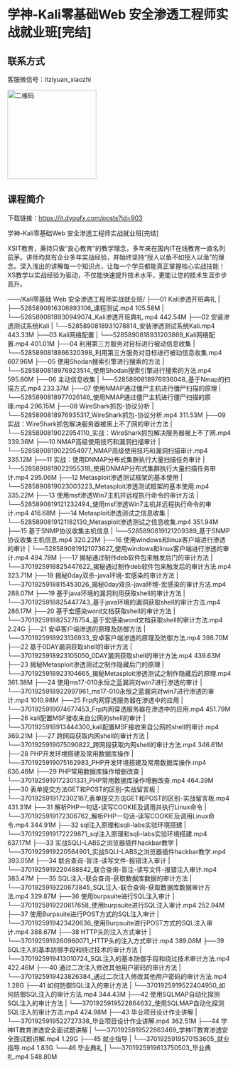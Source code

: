 # 学神-Kali零基础Web 安全渗透工程师实战就业班[完结]

## 联系方式

客服微信号：itziyuan_xiaozhi

<img src="https://ziyuanyun.oss-cn-guangzhou.aliyuncs.com/common/20240614073449/666b82192834a.jpg" width="200" height="200" alt="二维码">

## 课程简介

下载链接：https://it.dyqufx.com/posts?id=903

  学神-Kali零基础Web 安全渗透工程师实战就业班[完结]

 

 XSIT教育，秉持只做“良心教育”的教学理念，多年来在国内IT在线教育一直名列前茅。讲师均具有企业多年实战经验，并始终坚持“授人以鱼不如授人以渔”的理念。深入浅出的讲解每一个知识点，让每一个学员都能真正掌握核心实战技能！XS教学以实战经验为驱动，不仅能快速提升技术水平，更能让您的技术生涯步步高升。

 ——/Kali零基础 Web 安全渗透工程师实战就业班/ ├──01 Kali渗透开班典礼 | ├──5285890816306893106_课程测试.mp4 105.58M | └──5285890818930949074_Kali渗透开班典礼.mp4 442.54M ├──02 安装渗透测试系统Kali | └──5285890818931078814_安装渗透测试系统Kali.mp4 443.33M ├──03 Kali网络配置 | └──5285890818931203869_Kali网络配置.mp4 401.01M ├──04 利用第三方服务对目标进行被动信息收集 | └──5285890818866320398_利用第三方服务对目标进行被动信息收集.mp4 607.96M ├──05 使用Shodan搜索引擎进行搜索的方法 | └──5285890818976923514_使用Shodan搜索引擎进行搜索的方法.mp4 595.80M ├──06 主动信息收集 | └──5285890818976936048_基于Nmap的扫描方式.mp4 233.37M ├──07 使用NMAP通过僵尸主机进行僵尸扫描的原理 | └──5285890818977026146_使用NMAP通过僵尸主机进行僵尸扫描的原理.mp4 296.15M ├──08 WireShark抓包-协议分析 | └──5285890818976935317_WireShark抓包-协议分析.mp4 311.53M ├──09 实战：WireShark抓包解决服务器被黑上不了网的审计方法 | └──5285890819022954110_实战：WireShark抓包解决服务器被上不了网.mp4 339.36M ├──10 NMAP高级使用技巧和漏洞扫描审计 | └──5285890819022954977_NMAP高级使用技巧和漏洞扫描审计.mp4 335.12M ├──11 实战：使用DNMAP分布式集群执行大量扫描任务审计 | └──5285890819022955318_使用DNMAP分布式集群执行大量扫描任务审计.mp4 295.06M ├──12 Metasploit渗透测试框架的基本使用 | └──5285890819023003223_Metasploit渗透测试框架的基本使用.mp4 335.22M ├──13 使用msf渗透Win7主机并远程执行命令的审计方法 | └──5285890819121232494_使用msf渗透Win7主机并远程执行命令的审计.mp4 416.68M ├──14 Metasploit渗透测试之信息收集 | └──5285890819121182130_Metasploit渗透测试之信息收集.mp4 351.94M ├──15 基于SNMP协议收集主机信息 | └──5285890819121209389_基于SNMP协议收集主机信息.mp4 320.22M ├──16 使用windows和linux客户端进行渗透的审计 | └──5285890819121073627_使用windows和linux客户端进行渗透的审计.mp4 494.78M ├──17 揭秘通过制作deb软件包来触发后门的审计方法 | └──3701925918825447622_揭秘通过制作deb软件包来触发后的审计方法.mp4 323.71M ├──18 揭秘0day双杀-java环境-宏感染的审计方法 | └──3701925918815453026_揭秘0day双杀-java环境-宏感染的审计方法.mp4 288.07M ├──19 基于java环境的漏洞利用获取shell的审计方法 | └──3701925918825447743_基于java环境的漏洞获取shell的审计方法.mp4 286.17M ├──20 基于宏感染word文档获取shell的审计方法 | └──3701925918825278754_基于宏感染word文档获取shell的审计方法.mp4 2.24G ├──21 安卓客户端渗透的原理及防御方法 | └──3701925918923136933_安卓客户端渗透的原理及防御方法.mp4 398.70M ├──22 基于0DAY漏洞获取shell的审计方法 | └──3701925918923105050_0DAY漏洞获取shell的审计方法.mp4 439.63M ├──23 揭秘Metasploit渗透测试之制作隐藏后门的原理 | └──3701925918923104665_揭秘Metasploit渗透测试之制作隐藏后的原理.mp4 361.38M ├──24 使用ms17-010永恒之蓝漏洞对win7进行渗透的审计 | └──3701925918922997961_ms17-010永恒之蓝漏洞对win7进行渗透的审计.mp4 1010.98M ├──25 Frp内网穿透服务器在渗透中的应用 | └──3701925919074677453_Frp内网穿透服务器在渗透中的应用.mp4 451.79M ├──26 kali配置MSF接收来自公网的shell的审计 | └──3701925918913444300_kali配置MSF接收来自公网的shell的审计.mp4 369.21M ├──27 跨网段获取内网shell的审计方法 | └──3701925919075090822_跨网段获取内网shell的审计方法.mp4 346.61M ├──28 PHP开发环境搭建及常用数据库操作 | └──3701925919075162983_PHP开发环境搭建及常用数据库操作.mp4 636.48M ├──29 PHP常用数据库操作增删改查 | └──3701925919172301331_PHP常用数据库操作增删改查.mp4 464.39M ├──30 表单提交方法GET和POST的区别-实战留言板 | └──3701925919172302187_表单提交方法GET和POST的区别-实战留言板.mp4 431.31M ├──31 解析PHP一句话-读写COOKIE及调用并执行Linux命令 | └──3701925919172306762_解析PHP一句话-读写COOKIE及调用Linux命令.mp4 344.91M ├──32 sql注入原理和sqli-labs实验环境搭建 | └──3701925919172229871_sql注入原理和sqli-labs实验环境搭建.mp4 637.17M ├──33 实战SQLI-LABS之浏览器插件hackbar教学 | └──3701925919220564901_实战SQLI-LABS之浏览器插件hackbar教学.mp4 393.05M ├──34 联合查询-盲注-读写文件-报错注入审计 | └──3701925919220488842_联合查询-盲注-读写文件-报错注入审计.mp4 383.47M ├──35 SQL注入-联合查询-获取数据库数据的审计方法 | └──3701925919220673845_SQL注入-联合查询-获取数据库数据审计方法.mp4 329.87M ├──36 使用burpsuite进行SQL注入审计 | └──3701925919220617658_使用burpsuite进行SQL注入审计.mp4 252.94M ├──37 使用Burpsuite进行POST方式的SQL注入审计 | └──3701925919423420636_使用Burpsuite进行POST方式的SQL注入审计.mp4 388.67M ├──38 HTTP头的注入方式审计 | └──3701925919260960071_HTTP头的注入方式审计.mp4 389.08M ├──39 SQL注入的基本防御手段和绕过技术的审计方法 | └──3701925919413010724_SQL注入的基本防御手段和绕过技术审计方法.mp4 422.46M ├──40 通过二次注入修改其他用户密码的审计方法 | └──3701925919423826384_通过二次注入修改其他用户密码的审计方法.mp4 1.28G ├──41 如何防御SQL注入的审计方法 | └──3701925919522404950_如何防御SQL注入的审计方法.mp4 344.43M ├──42 使用SQLMAP自动化探测SQL注入的审计方法 | └──3701925919522864632_使用SQLMAP自动化探测SQL注入的审计方法.mp4 424.98M ├──43 毕业项目设计作业讲解 | └──3701925919522727338_毕业项目设计作业讲解.mp4 362.51M ├──44 学神IT教育渗透安全面试题讲解 | └──3701925919522863469_学神IT教育渗透安全面试题讲解.mp4 1.29G ├──45 就业指导 | └──3701925919570153605_就业指导.mp4 1.83G └──46 毕业典礼 | └──3701925919613750503_毕业典礼.mp4 548.80M  